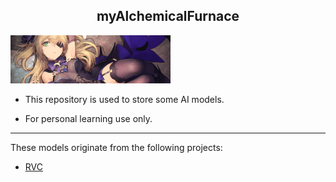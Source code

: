 <h2 align = "center">myAlchemicalFurnace</h2>

<img src=".\img\img_01.png" style="zoom: 25%;" />

- This repository is used to store some AI models.

- For personal learning use only.

------

These models originate from the following projects:

- [RVC](https://github.com/RVC-Project/Retrieval-based-Voice-Conversion-WebUI)